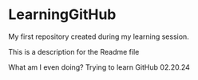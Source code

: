 # LearningGitHub
My first repository created during my learning session.


This is a description for the Readme file

What am I even doing?  Trying to learn GitHub 02.20.24
